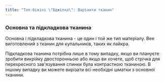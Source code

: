 ```yaml
---
title: "Топ-бікіні \"Бджілка\": Варіанти тканин"
---
```


### Основна та підкладкова тканина

Основна і підкладкова тканина - це один і той же тип матеріалу. Bee виготовлений з тканин для купальників, таких як лайкра.

<Note>

Підкладкова тканина потрібна лише в тому випадку, якщо ви плануєте зробити викрійку двосторонньою або якщо ви хочете, щоб стрічка для перехресного зав'язування спинки була контрастною тканиною. В іншому випадку ви можете вирізати всі необхідні шматки з основної тканини.

</Note>
